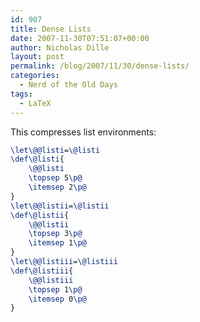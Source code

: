 ```yaml
---
id: 907
title: Dense Lists
date: 2007-11-30T07:51:07+00:00
author: Nicholas Dille
layout: post
permalink: /blog/2007/11/30/dense-lists/
categories:
  - Nerd of the Old Days
tags:
  - LaTeX
---
```

This compresses list environments:<!--more-->

```latex
\let\@@listi=\@listi
\def\@listi{
	\@@listi
	\topsep 5\p@
	\itemsep 2\p@
}
\let\@@listii=\@listii
\def\@listii{
	\@@listii
	\topsep 3\p@
	\itemsep 1\p@
}
\let\@@listiii=\@listiii
\def\@listiii{
	\@@listiii
	\topsep 1\p@
	\itemsep 0\p@
}
```